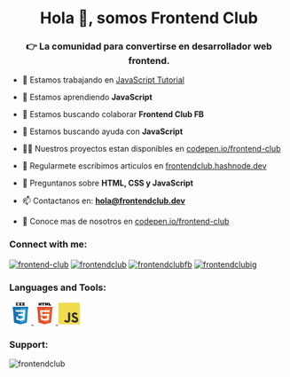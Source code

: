 <h1 align="center">Hola 👋, somos Frontend Club</h1>
<h3 align="center">👉 La comunidad para convertirse en desarrollador web frontend.</h3>

- 🔭 Estamos trabajando en [JavaScript Tutorial](https://frontendclub.hashnode.dev/)

- 🌱 Estamos aprendiendo **JavaScript**

- 👯 Estamos buscando colaborar **Frontend Club FB**

- 🤝 Estamos buscando ayuda con **JavaScript**

- 👨‍💻 Nuestros proyectos estan disponibles en [codepen.io/frontend-club](codepen.io/frontend-club)

- 📝 Regularmete escribimos articulos en [frontendclub.hashnode.dev](frontendclub.hashnode.dev)

- 💬 Preguntanos sobre **HTML, CSS y JavaScript**

- 📫 Contactanos en: **hola@frontendclub.dev**

- 📄 Conoce mas de nosotros en [codepen.io/frontend-club](codepen.io/frontend-club)

<h3 align="left">Connect with me:</h3>
<p align="left">
<a href="https://codepen.io/frontend-club" target="blank"><img align="center" src="https://raw.githubusercontent.com/rahuldkjain/github-profile-readme-generator/master/src/images/icons/Social/codepen.svg" alt="frontend-club" height="30" width="40" /></a>
<a href="https://linkedin.com/in/frontendclub" target="blank"><img align="center" src="https://raw.githubusercontent.com/rahuldkjain/github-profile-readme-generator/master/src/images/icons/Social/linked-in-alt.svg" alt="frontendclub" height="30" width="40" /></a>
<a href="https://fb.com/frontendclubfb" target="blank"><img align="center" src="https://raw.githubusercontent.com/rahuldkjain/github-profile-readme-generator/master/src/images/icons/Social/facebook.svg" alt="frontendclubfb" height="30" width="40" /></a>
<a href="https://instagram.com/frontendclubig" target="blank"><img align="center" src="https://raw.githubusercontent.com/rahuldkjain/github-profile-readme-generator/master/src/images/icons/Social/instagram.svg" alt="frontendclubig" height="30" width="40" /></a>
</p>

<h3 align="left">Languages and Tools:</h3>
<p align="left"> <a href="https://www.w3schools.com/css/" target="_blank" rel="noreferrer"> <img src="https://raw.githubusercontent.com/devicons/devicon/master/icons/css3/css3-original-wordmark.svg" alt="css3" width="40" height="40"/> </a> <a href="https://www.w3.org/html/" target="_blank" rel="noreferrer"> <img src="https://raw.githubusercontent.com/devicons/devicon/master/icons/html5/html5-original-wordmark.svg" alt="html5" width="40" height="40"/> </a> <a href="https://developer.mozilla.org/en-US/docs/Web/JavaScript" target="_blank" rel="noreferrer"> <img src="https://raw.githubusercontent.com/devicons/devicon/master/icons/javascript/javascript-original.svg" alt="javascript" width="40" height="40"/> </a> </p>

<h3 align="left">Support:</h3>
<p><a href="https://www.buymeacoffee.com/frontendclub"> <img align="left" src="https://cdn.buymeacoffee.com/buttons/v2/default-yellow.png" height="50" width="210" alt="frontendclub" /></a></p><br><br>
